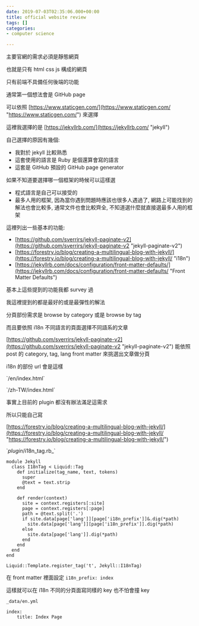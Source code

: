 ```yaml
---
date: 2019-07-03T02:35:06.000+00:00
title: official website review
tags: []
categories:
- computer science

---
```

主要官網的需求必須是靜態網頁

也就是只有 html css js 構成的網頁

只有前端不具備任何後端的功能

通常第一個想法會是 GitHub page

可以依照 [https://www.staticgen.com/](https://www.staticgen.com/ "https://www.staticgen.com/") 來選擇

這裡我選擇的是 [https://jekyllrb.com/](https://jekyllrb.com/ "jekyll")

自己選擇的原因有幾個:

* 我對於 jekyll 比較熟悉
* 這套使用的語言是 Ruby 是個還算會寫的語言
* 這套是 GitHub 預設的 GitHub page generator

如果不知道要選擇哪一個框架的時候可以這樣選

* 程式語言是自己可以接受的
* 最多人用的框架, 因為當你遇到問題時應該也很多人遇過了, 網路上可能找到的解法也會比較多, 通常文件也會比較齊全, 不知道選什麼就直接選最多人用的框架

這裡列出一些基本的功能:

* [https://github.com/sverrirs/jekyll-paginate-v2](https://github.com/sverrirs/jekyll-paginate-v2 "jekyll-paginate-v2")
* [https://forestry.io/blog/creating-a-multilingual-blog-with-jekyll/](https://forestry.io/blog/creating-a-multilingual-blog-with-jekyll/ "i18n")
* [https://jekyllrb.com/docs/configuration/front-matter-defaults/](https://jekyllrb.com/docs/configuration/front-matter-defaults/ "Front Matter Defaults")

基本上這些提到的功能我都 survey 過

我這裡提到的都是最好的或是最彈性的解法

分頁部份需求是 browse by category 或是 browse by tag

而且要依照 i18n 不同語言的頁面選擇不同語系的文章

[https://github.com/sverrirs/jekyll-paginate-v2](https://github.com/sverrirs/jekyll-paginate-v2 "jekyll-paginate-v2") 能依照 post 的 category, tag, lang front matter 來挑選出文章做分頁

i18n 的部份 url 會是這樣

\`/en/index.html\`

\`/zh-TW/index.html\`

事實上目前的 plugin 都沒有辦法滿足這需求

所以只能自己寫

[https://forestry.io/blog/creating-a-multilingual-blog-with-jekyll/](https://forestry.io/blog/creating-a-multilingual-blog-with-jekyll/ "https://forestry.io/blog/creating-a-multilingual-blog-with-jekyll/")

\`_plugin_/i18n_tag.rb_\` 

    module Jekyll
      class I18nTag < Liquid::Tag
        def initialize(tag_name, text, tokens)
          super
          @text = text.strip
        end
    
        def render(context)
          site = context.registers[:site]
          page = context.registers[:page]
          path = @text.split('.')
          if site.data[page['lang']][page['i18n_prefix']]&.dig(*path)
            site.data[page['lang']][page['i18n_prefix']].dig(*path)
          else
            site.data[page['lang']].dig(*path)
          end
        end
      end
    end
    
    Liquid::Template.register_tag('t', Jekyll::I18nTag)

在 front matter 裡面設定 `i18n_prefix: index`

這樣就可以在 i18n 不同的分頁面寫同樣的 key 也不怕會撞 key 

`_data/en.yml`

    index: 
    	title: Index Page